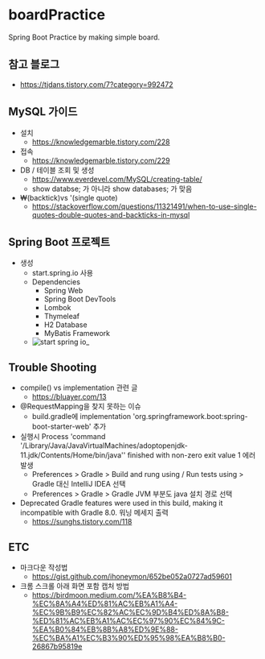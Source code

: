 # boardPractice
Spring Boot Practice by making simple board.

## 참고 블로그
* https://tjdans.tistory.com/7?category=992472

## MySQL 가이드
* 설치
  - https://knowledgemarble.tistory.com/228
* 접속
  - https://knowledgemarble.tistory.com/229
* DB / 테이블 조회 및 생성
  - https://www.everdevel.com/MySQL/creating-table/
  - show databse; 가 아니라 show databases; 가 맞음
* ₩(backtick)vs '(single quote)
  - https://stackoverflow.com/questions/11321491/when-to-use-single-quotes-double-quotes-and-backticks-in-mysql

## Spring Boot 프로젝트
* 생성
  - start.spring.io 사용
  - Dependencies
    + Spring Web
    + Spring Boot DevTools
    + Lombok
    + Thymeleaf
    + H2 Database
    + MyBatis Framework 
  - ![start spring io_](https://user-images.githubusercontent.com/41232056/128606296-89d3dce3-bc8f-4f87-a70b-7e7f4939e052.png)


## Trouble Shooting
* compile() vs implementation 관련 글
  - https://bluayer.com/13
* @RequestMapping을 찾지 못하는 이슈
  - build.gradle에 implementation 'org.springframework.boot:spring-boot-starter-web' 추가
* 실행시 Process 'command '/Library/Java/JavaVirtualMachines/adoptopenjdk-11.jdk/Contents/Home/bin/java'' finished with non-zero exit value 1 에러 발생
  - Preferences > Gradle > Build and rung using / Run tests using > Gradle 대신 IntelliJ IDEA 선택
  - Preferences > Gradle > Gradle JVM 부분도 java 설치 경로 선택
* Deprecated Gradle features were used in this build, making it incompatible with Gradle 8.0. 워닝 메세지 출력 
  - https://sunghs.tistory.com/118

## ETC
* 마크다운 작성법
  - https://gist.github.com/ihoneymon/652be052a0727ad59601
* 크롬 스크롤 아래 화면 포함 캡처 방법
  - https://birdmoon.medium.com/%EA%B8%B4-%EC%8A%A4%ED%81%AC%EB%A1%A4-%EC%9B%B9%EC%82%AC%EC%9D%B4%ED%8A%B8-%ED%81%AC%EB%A1%AC%EC%97%90%EC%84%9C-%EA%B0%84%EB%8B%A8%ED%9E%88-%EC%BA%A1%EC%B3%90%ED%95%98%EA%B8%B0-26867b95819e
